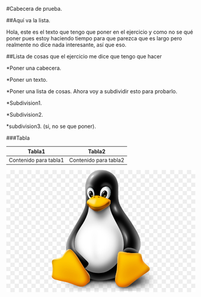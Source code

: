 #Cabecera de prueba.

##Aquí va la lista.

Hola, este es el texto que tengo que poner en el ejercicio y como no se qué poner pues estoy haciendo tiempo para que parezca que es largo pero realmente no dice nada interesante, así que eso.

##Lista de cosas que el ejercicio me dice que tengo que hacer

*Poner una cabecera.

*Poner un texto.

*Poner una lista de cosas. Ahora voy a subdividir esto para probarlo.

  *Subdivision1.
  
  *Subdivision2.
  
  *subdivision3. (si, no se que poner).
  
  ###Tabla
  
  Tabla1|Tabla2
  ------|------
  Contenido para tabla1|Contenido para tabla2
  
  
  ![Imagen tux](https://github.com/mrodriguezl/ejercicio-LLMM/blob/master/kisspng-tux-arch-linux-linux-distribution-ubuntu-billing-module-update-failed-3975-issues-is-5bef9cdc050ac2.9214488315424299160207.jpg)
  
  
  
  

